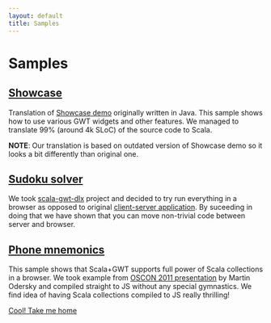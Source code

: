 ```yaml
---
layout: default
title: Samples
---
```


Samples
=======

[Showcase](Showcase.html)
-------------------------

Translation of [Showcase demo](http://gwt.google.com/samples/Showcase/Showcase.html) originally written in Java.
This sample shows how to use various GWT widgets and other features. We managed to translate 99% (around 4k SLoC)
of the source code to Scala.

**NOTE**: Our translation is based on outdated version of Showcase demo so it looks a bit differently than original
one.

[Sudoku solver](GwtDlx.html)
----------------------------

We took [scala-gwt-dlx](http://code.google.com/p/scala-gwt-dlx/) project and decided to try run everything in a browser
as opposed to original [client-server application](http://www.scala-lang.org/node/1826). By suceeding in doing that
we have shown that you can move non-trivial code between server and browser.

[Phone mnemonics](Mnemonics.html)
--------------------------------------

This sample shows that Scala+GWT supports full power of Scala collections in a browser. We took example from
[OSCON 2011 presentation](http://www.oscon.com/oscon2011/public/schedule/detail/17884) by Martin Odersky and compiled
straight to JS without any special gymnastics. We find idea of having Scala collections compiled to JS really thrilling!

[Cool! Take me home](../)
